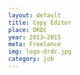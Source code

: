 ```yaml
---
layout: default
title: Copy Editor
place: DRDC
year: 2013–2015
meta: Freelance
img: logo-drdc.jpg
category: job
---
```


